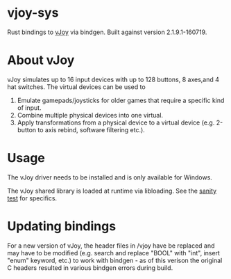 # vjoy-sys
Rust bindings to [vJoy](https://sourceforge.net/projects/vjoystick/) via bindgen.
Built against version 2.1.9.1-160719.

# About vJoy
vJoy simulates up to 16 input devices with up to 128 buttons, 8 axes,and 4 hat switches.
The virtual devices can be used to 
1) Emulate gamepads/joysticks for older games that require a specific kind of input.
2) Combine multiple physical devices into one virtual.
3) Apply transformations from a physical device to a virtual device (e.g. 2-button to axis rebind, software filtering etc.).

# Usage
The vJoy driver needs to be installed and is only available for Windows.

The vJoy shared library is loaded at runtime via libloading. See the [sanity test](src/test.rs) for specifics.

# Updating bindings
For a new version of vJoy, the header files in /vjoy have be replaced and may have to be modified (e.g. search and replace "BOOL" with "int", insert "enum" keyword, etc.) to work with bindgen - as of this verison the original C headers resulted in various bindgen errors during build.
